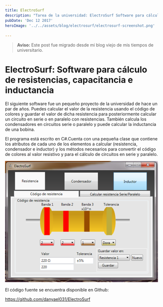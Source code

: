 ```yaml
---
title: ElectroSurf
description: "Tarea de la universidad: ElectroSurf Software para cálculo de resistencias, capacitancia e inductancia"
pubDate: 'Dec 12 2017'
heroImage: '../../assets/blog/electrosurf/electrosurf-screenshot.png'

---
```


> **Aviso:** Este post fue migrado desde mi blog viejo de mis tiempos de universitario.

# ElectroSurf: Software para cálculo de resistencias, capacitancia e inductancia


El siguiente software fue un pequeño proyecto de la universidad de hace un par de años.
Puedes calcular el valor de la resistencia usando el código de colores y guardar el valor de
dicha resistencia para posteriormente calcular un circuito en serie o en paralelo con resistencias.
También calcula los condensadores en circuitos serie o paralelo y puede calcular la inductancia
de una bobina.

El programa está escrito en C#.Cuenta con una pequeña clase que contiene los atributos de cada uno
de los elementos a calcular (resistencia, condensador e inductor) y los métodos necesarios para
convertir el código de colores al valor resistivo y para el cálculo de circuitos en serie y paralelo.


![ElectroSurf](../../assets/blog/electrosurf/electrosurf-screenshot.png)

El código fuente se encuentra disponible en Github:

<https://github.com/danyael031/ElectroSurf>
